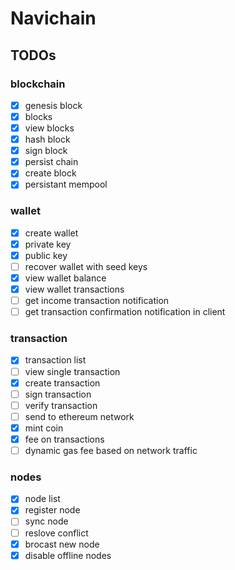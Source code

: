 # Navichain

## TODOs

### blockchain

- [x] genesis block
- [x] blocks
- [x] view blocks
- [x] hash block
- [x] sign block
- [x] persist chain
- [x] create block
- [x] persistant mempool

### wallet

- [x] create wallet
- [x] private key
- [x] public  key
- [ ] recover wallet with seed keys
- [x] view wallet balance
- [x] view wallet transactions
- [ ] get income transaction notification
- [ ] get transaction confirmation notification in client

### transaction

- [x] transaction list
- [ ] view single transaction
- [x] create transaction
- [ ] sign transaction
- [ ] verify transaction
- [ ] send to ethereum network
- [x] mint coin
- [x] fee on transactions
- [ ] dynamic gas fee based on network traffic

### nodes

- [x] node list
- [x] register node
- [ ] sync node
- [ ] reslove conflict
- [x] brocast new node
- [x] disable offline nodes
